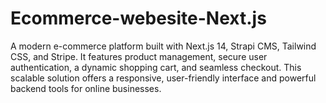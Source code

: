 # Ecommerce-webesite-Next.js
A modern e-commerce platform built with Next.js 14, Strapi CMS, Tailwind CSS, and Stripe. It features product management, secure user authentication, a dynamic shopping cart, and seamless checkout. This scalable solution offers a responsive, user-friendly interface and powerful backend tools for online businesses.
